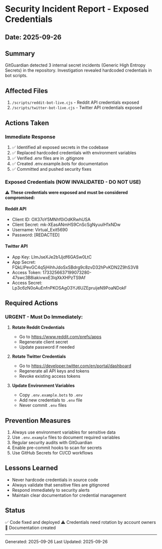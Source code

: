 # Security Incident Report - Exposed Credentials

## Date: 2025-09-26

## Summary
GitGuardian detected 3 internal secret incidents (Generic High Entropy Secrets) in the repository. Investigation revealed hardcoded credentials in bot scripts.

## Affected Files
1. `/scripts/reddit-bot-live.cjs` - Reddit API credentials exposed
2. `/scripts/twitter-bot-live.cjs` - Twitter API credentials exposed

## Actions Taken

### Immediate Response
1. ✅ Identified all exposed secrets in the codebase
2. ✅ Replaced hardcoded credentials with environment variables
3. ✅ Verified .env files are in .gitignore
4. ✅ Created .env.example.bots for documentation
5. ✅ Committed and pushed security fixes

### Exposed Credentials (NOW INVALIDATED - DO NOT USE)
⚠️ **These credentials were exposed and must be considered compromised:**

#### Reddit API
- Client ID: OX37oY5MNhf0iOdKRwhUSA
- Client Secret: mk-XEasANmHS9CnScSgNyuulH1xNDw
- Username: Virtual_Exit5690
- Password: [REDACTED]

#### Twitter API
- App Key: LlmJseXJe2b1Jjdf6GASw0LtC
- App Secret: FQkLIPevGC4q5jHihhJdoSxSBdrg9c8zvD32hPvKDN2Z9hS3V8
- Access Token: 1733256637199073280-47swc3B8iakivwxE3IqXkXHPzTS9Af
- Access Secret: Lp3c6zN0oAuEnfnPKOSAgO3YJ6UZEpruijeN9PoaNDokF

## Required Actions

### URGENT - Must Do Immediately:
1. **Rotate Reddit Credentials**
   - Go to https://www.reddit.com/prefs/apps
   - Regenerate client secret
   - Update password if needed

2. **Rotate Twitter Credentials**
   - Go to https://developer.twitter.com/en/portal/dashboard
   - Regenerate all API keys and tokens
   - Revoke existing access tokens

3. **Update Environment Variables**
   - Copy `.env.example.bots` to `.env`
   - Add new credentials to `.env` file
   - Never commit `.env` files

## Prevention Measures
1. Always use environment variables for sensitive data
2. Use `.env.example` files to document required variables
3. Regular security audits with GitGuardian
4. Enable pre-commit hooks to scan for secrets
5. Use GitHub Secrets for CI/CD workflows

## Lessons Learned
- Never hardcode credentials in source code
- Always validate that sensitive files are gitignored
- Respond immediately to security alerts
- Maintain clear documentation for credential management

## Status
✅ Code fixed and deployed
⚠️ Credentials need rotation by account owners
📝 Documentation created

---
Generated: 2025-09-26
Last Updated: 2025-09-26